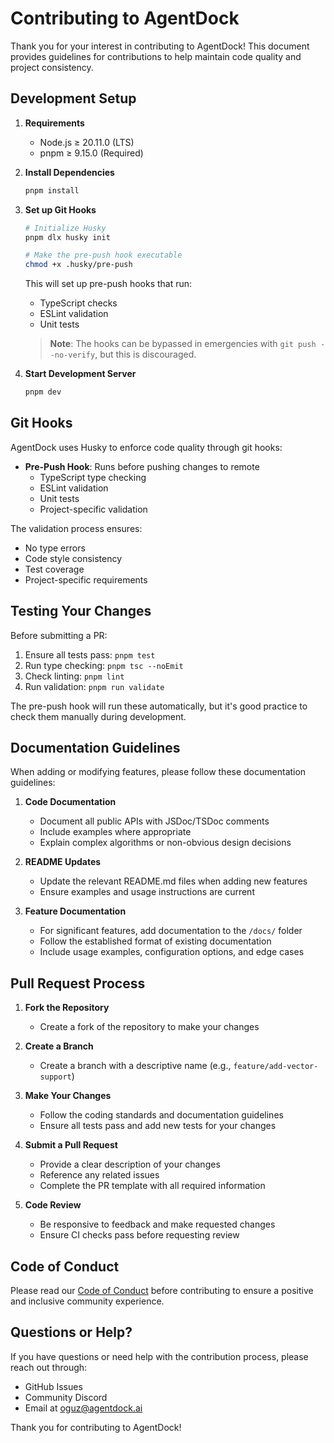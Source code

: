 # Contributing to AgentDock

Thank you for your interest in contributing to AgentDock! This document provides guidelines for contributions to help maintain code quality and project consistency.

## Development Setup

1. **Requirements**
   - Node.js ≥ 20.11.0 (LTS)
   - pnpm ≥ 9.15.0 (Required)

2. **Install Dependencies**
   ```bash
   pnpm install
   ```

3. **Set up Git Hooks**
   ```bash
   # Initialize Husky
   pnpm dlx husky init
   
   # Make the pre-push hook executable
   chmod +x .husky/pre-push
   ```

   This will set up pre-push hooks that run:
   - TypeScript checks
   - ESLint validation
   - Unit tests

   > **Note**: The hooks can be bypassed in emergencies with `git push --no-verify`, but this is discouraged.

4. **Start Development Server**
   ```bash
   pnpm dev
   ```

## Git Hooks

AgentDock uses Husky to enforce code quality through git hooks:

- **Pre-Push Hook**: Runs before pushing changes to remote
  - TypeScript type checking
  - ESLint validation
  - Unit tests
  - Project-specific validation

The validation process ensures:
- No type errors
- Code style consistency
- Test coverage
- Project-specific requirements

## Testing Your Changes

Before submitting a PR:
1. Ensure all tests pass: `pnpm test`
2. Run type checking: `pnpm tsc --noEmit`
3. Check linting: `pnpm lint`
4. Run validation: `pnpm run validate`

The pre-push hook will run these automatically, but it's good practice to check them manually during development.

## Documentation Guidelines

When adding or modifying features, please follow these documentation guidelines:

1. **Code Documentation**
   - Document all public APIs with JSDoc/TSDoc comments
   - Include examples where appropriate
   - Explain complex algorithms or non-obvious design decisions

2. **README Updates**
   - Update the relevant README.md files when adding new features
   - Ensure examples and usage instructions are current

3. **Feature Documentation**
   - For significant features, add documentation to the `/docs/` folder
   - Follow the established format of existing documentation
   - Include usage examples, configuration options, and edge cases

## Pull Request Process

1. **Fork the Repository**
   - Create a fork of the repository to make your changes

2. **Create a Branch**
   - Create a branch with a descriptive name (e.g., `feature/add-vector-support`)

3. **Make Your Changes**
   - Follow the coding standards and documentation guidelines
   - Ensure all tests pass and add new tests for your changes

4. **Submit a Pull Request**
   - Provide a clear description of your changes
   - Reference any related issues
   - Complete the PR template with all required information

5. **Code Review**
   - Be responsive to feedback and make requested changes
   - Ensure CI checks pass before requesting review

## Code of Conduct

Please read our [Code of Conduct](CODE_OF_CONDUCT.md) before contributing to ensure a positive and inclusive community experience.

## Questions or Help?

If you have questions or need help with the contribution process, please reach out through:
- GitHub Issues
- Community Discord
- Email at [oguz@agentdock.ai](mailto:oguz@agentdock.ai)

Thank you for contributing to AgentDock!